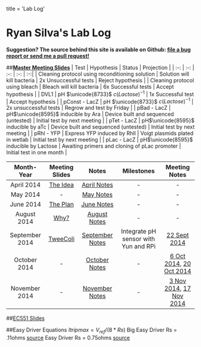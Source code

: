 title = 'Lab Log'

# Ryan Silva's Lab Log

**Suggestion?  The source behind this site is available on Github: [file a bug report or send me a pull request!](https://github.com/sivwizinbiznilva/web/issues)**

##[**Master Meeting Slides**](http://slides.ryanjsilva.com/slides/update)
| Test | Hypothesis | Status | Projection |
| :-: | :-: | :-: | :-: | :-:|
| Cleaning protocol using reconditioning solution | Solution will kill bacteria | 2x Unsuccessful tests | Reject hypothesis |
| Cleaning protocol using bleach | Bleach will kill bacteria | 6x Successful tests | Accept hypothesis |
| DVL1 | pH $\unicode{8733}$ $c(Lactose)^{-1}$ | 1x Successful test | Accept hypothesis | 
| pConst - LacZ | pH $\unicode{8733}$ $c(Lactose)^{-1}$ | 2x unsuccessful tests | Regrow and test by Friday | 
| pBad - LacZ | pH$\unicode{8595}$ inducible by Ara | Device built and sequenced (untested) | Initial test by next meeting |
| pTet - LacZ | pH$\unicode{8595}$ inducible by aTc | Device built and sequenced (untested) | Initial test by next meeting | 
| pRhl - YFP | Express YFP induced by RhlI | Voigt plasmids plated in wetlab | Initial test by next meeting |
| pLac - LacZ | pH$\unicode{8595}$ inducible by Lactose | Awaiting primers and cloning of pLac promoter | Initial test in one month |

| Month-Year | Meeting Slides | Notes | Milestones | Meeting Notes|
| :-: | :-: | :-: | :-: | :-: |
| April 2014 | [The Idea](http://slides.ryanjsilva.com/slides/idea) | [April Notes](/notes/April2014.html) | - | - |
| May 2014 | - | [May Notes](/notes/May2014.html) | - | - |
| June 2014 | [The Plan](http://slides.ryanjsilva.com/slides/plan) | [June Notes](/notes/June2014.html)| - | - |
| August 2014 | [Why?](http://slides.ryanjsilva.com/slides/why) | [August Notes](/notes/August2014.html) | - | - |
| September 2014 | [TweeColi](http://slides.ryanjsilva.com/slides/tweecoli) | [September Notes](/notes/September2014.html) | Integrate pH sensor with Yun and RPi | [22 Sept 2014](/notes/meeting/22Sept2014.html) |
| October 2014 | - | [October Notes](/notes/Oct2014.html) | -  | [6 Oct 2014](/notes/meeting/6Oct2014.html), [20 Oct 2014](/notes/meeting/20Oct2014.html) |
| November 2014 | - | [November Notes](/notes/Nov2014.html) | - | [3 Nov 2014](/notes/meeting/3Nov2014.html), [17 Nov 2014](/notes/meeting/17Nov2014.html) |

##[EC551 Slides](http://slides.ryanjsilva.com/slides/EC551)

##Easy Driver Equations
$Itripmax=V_{ref}/(8*Rs)$
Big Easy Driver Rs = .11ohms [source](http://www.schmalzhaus.com/BigEasyDriver/BigEasyDriver_UserManal.pdf)
Easy Driver Rs = 0.75ohms [source](https://forum.sparkfun.com/viewtopic.php?f=14&t=39610)

